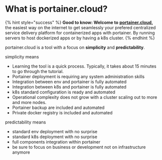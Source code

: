 # What is portainer.cloud?

{% hint style="success" %}
**Good to know: Welcome to** [**portainer.cloud**](https://app.portainer.cloud)**,** the easiest way on the internet to get seamlessly your prefered centralized service delivery platform for containerized apps with portainer. By running servers to host dockerized apps or by having a k8s cluster.
{% endhint %}

portainer.cloud is a tool with a focus on **simplicity** and **predictability**.

simplicity means

* Learning the tool is a quick process. Typically, it takes about 15 minutes to go through the tutorial.
* Portainer deployment is requiring any system administration skills
* Integration between env and portainer is fully automated
* Integration between k8s and portainer is fully automated
* k8s standard configuration is ready and automated
* Operational complexity does not grow with a cluster scaling out to more and more nodes.
* Portainer backup are included and automated
* Private docker registry is included and automated

predictability means

* standard env deployment with no surprise
* standard k8s deployment with no surprise
* full components integration within portainer&#x20;
* be sure to focus on business or development not on infrastructure anymore
